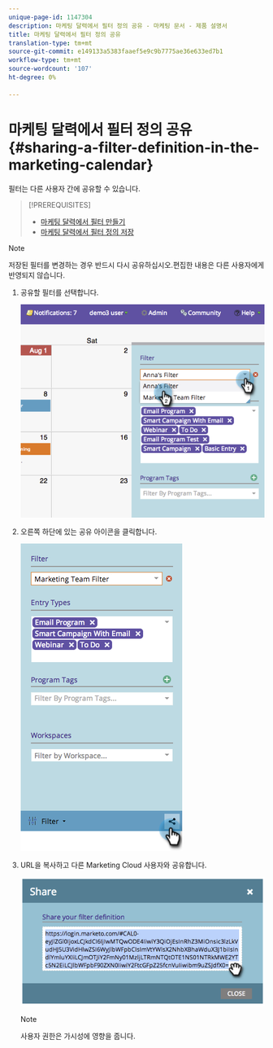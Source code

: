 ```yaml
---
unique-page-id: 1147304
description: 마케팅 달력에서 필터 정의 공유 - 마케팅 문서 - 제품 설명서
title: 마케팅 달력에서 필터 정의 공유
translation-type: tm+mt
source-git-commit: e149133a5383faaef5e9c9b7775ae36e633ed7b1
workflow-type: tm+mt
source-wordcount: '107'
ht-degree: 0%

---
```



# 마케팅 달력에서 필터 정의 공유 {#sharing-a-filter-definition-in-the-marketing-calendar}

필터는 다른 사용자 간에 공유할 수 있습니다.

>[!PREREQUISITES]
>
>* [마케팅 달력에서 필터 만들기](filtering-the-marketing-calendar.md)
>* [마케팅 달력에서 필터 정의 저장](saving-a-filter-definition-in-the-marketing-calendar.md)

>



>[!NOTE]
>
> 저장된 필터를 변경하는 경우 반드시 다시 공유하십시오.편집한 내용은 다른 사용자에게 반영되지 않습니다.

1. 공유할 필터를 선택합니다.

   ![](assets/image2014-9-24-11-3a31-3a19.png)

1. 오른쪽 하단에 있는 공유 아이콘을 클릭합니다.

   ![](assets/image2014-9-24-11-3a31-3a24.png)

1. URL을 복사하고 다른 Marketing Cloud 사용자와 공유합니다.

   ![](assets/image2014-9-24-11-3a31-3a29.png)

   >[!NOTE]
   >
   >사용자 권한은 가시성에 영향을 줍니다.

